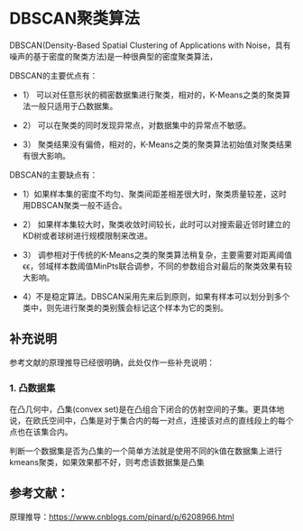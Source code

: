 # DBSCAN聚类算法

DBSCAN(Density-Based Spatial Clustering of Applications with Noise，具有噪声的基于密度的聚类方法)是一种很典型的密度聚类算法，

DBSCAN的主要优点有：

- 1） 可以对任意形状的稠密数据集进行聚类，相对的，K-Means之类的聚类算法一般只适用于凸数据集。

- 2） 可以在聚类的同时发现异常点，对数据集中的异常点不敏感。

- 3） 聚类结果没有偏倚，相对的，K-Means之类的聚类算法初始值对聚类结果有很大影响。



DBSCAN的主要缺点有：

- 1）如果样本集的密度不均匀、聚类间距差相差很大时，聚类质量较差，这时用DBSCAN聚类一般不适合。

- 2） 如果样本集较大时，聚类收敛时间较长，此时可以对搜索最近邻时建立的KD树或者球树进行规模限制来改进。

- 3） 调参相对于传统的K-Means之类的聚类算法稍复杂，主要需要对距离阈值ϵϵ，邻域样本数阈值MinPts联合调参，不同的参数组合对最后的聚类效果有较大影响。
- 4）不是稳定算法。DBSCAN采用先来后到原则，如果有样本可以划分到多个类中，则先进行聚类的类别簇会标记这个样本为它的类别。



## 补充说明

参考文献的原理推导已经很明确，此处仅作一些补充说明：

### 1. 凸数据集

在凸几何中，凸集(convex set)是在凸组合下闭合的仿射空间的子集。更具体地说，在欧氏空间中，凸集是对于集合内的每一对点，连接该对点的直线段上的每个点也在该集合内。



判断一个数据集是否为凸集的一个简单方法就是使用不同的k值在数据集上进行kmeans聚类，如果效果都不好，则考虑该数据集是凸集

## 参考文献：

原理推导：https://www.cnblogs.com/pinard/p/6208966.html

